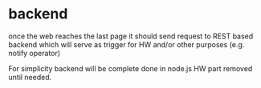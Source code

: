 # backend

once the web reaches the last page it should send request to REST based backend which will serve as trigger for HW and/or other purposes (e.g. notify operator)

For simplicity backend will be complete done in node.js HW part removed until needed.